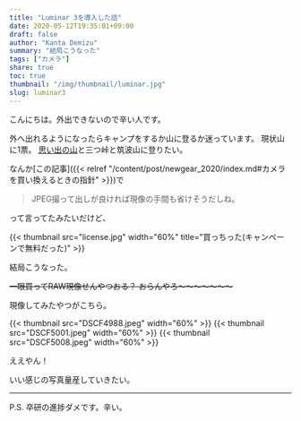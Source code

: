 ```yaml
---
title: "Luminar 3を導入した話"
date: 2020-05-12T19:35:01+09:00
draft: false
author: "Kanta Demizu"
summary: "結局こうなった"
tags: ["カメラ"]
share: true
toc: true
thumbnail: "/img/thumbnail/luminar.jpg"
slug: luminar3
---
```


こんにちは。外出できないので辛い人です。

外へ出れるようになったらキャンプをするか山に登るか迷っています。
現状山に1票。
[思い出の山](https://ja.wikipedia.org/wiki/%E8%B0%B7%E5%B7%9D%E5%B2%B3)と三つ峠と筑波山に登りたい。

なんか[この記事]({{< relref "/content/post/newgear_2020/index.md#カメラを買い換えるときの指針" >}})で
> JPEG撮って出しが良ければ現像の手間も省けそうだしね。

って言ってたみたいだけど、

{{< thumbnail src="license.jpg" width="60%" title="買っちった(キャンペーンで無料だった)" >}}

結局こうなった。

~~一眼買ってRAW現像せんやつおる？
おらんやろ〜〜〜〜〜〜〜~~

現像してみたやつがこちら。

{{< thumbnail src="DSCF4988.jpeg" width="60%" >}}
{{< thumbnail src="DSCF5001.jpeg" width="60%" >}}
{{< thumbnail src="DSCF5008.jpeg" width="60%" >}}

ええやん！

いい感じの写真量産していきたい。

---

P.S. 卒研の進捗ダメです。辛い。
